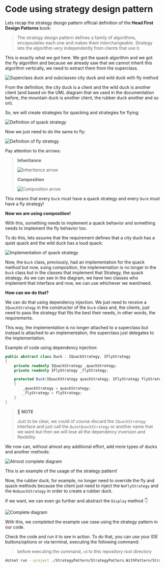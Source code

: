 # Code using strategy design pattern

Lets recap the strategy design pattern official definition of the **Head First Design Patterns** book:

> The strategy design pattern defines a family of algorithms, encapsulates each one and makes them interchangeable. Strategy lets the algorithm very independently from clients that use it.

This is exactly what we got here. We got the quack algorithm and we got the fly algorithm and because we already saw that we cannot inherit this algorithm vertically, we need to extract them from the superclass.

![Superclass duck and subclasses city duck and wild duck with fly method](../../.github/images/StrategyPattern/duck-superclass-subclasses-fly.png)

From the definition, the city duck is a client and the wild duck is another client (and based on the UML diagram that we used in the documentation before, the mountain duck is another client, the rubber duck another and so on).

So, we will create strategies for quacking and strategies for flying:

![Definition of quack strategy](../../.github/images/StrategyPattern/quack-strategy.png)

Now we just need to do the same to fly:

![Definition of fly strategy](../../.github/images/StrategyPattern/fly-strategy.png)

Pay attention to the arrows:

> **Inheritance**
> 
> ![Inheritance arrow](../../.github/images/StrategyPattern/inheritance-arrow.png)
> 
> **Composition**
> 
> ![Composition arrow](../../.github/images/StrategyPattern/composition-arrow.png)

This means that every `Duck` must have a quack strategy and every `Duck` must have a fly strategy!

**Now we are using composition!**

With this, something needs to implement a quack behavior and something needs to implement the fly behavior too.

To do this, lets assume that the requirement defines that a city duck has a quiet quack and the wild duck has a loud quack:

![Implementation of quack strategy](../../.github/images/StrategyPattern/quack-strategy-implementation.png)

Now, the `Duck` class, previously, had an implementation for the quack method but now, suing composition, the implementation is no longer in the `Duck` class but in the classes that implement that Strategy, the quack strategy. As we can see in the diagram, we have two classes who implement that interface and now, we can use whichever we want/need.

**How can we do that?**

We can do that using dependency injection. We just need to receive a `IQuackStrategy` in the constructor of the `Duck` class and, the clients, just need to pass the strategy that fits the best their needs, in other words, the requirements.

This way, the implementation is no longer attached to a superclass but instead is attached to an implementation, the superclass just delegates to the implementation.

Example of code using dependency injection:

```csharp
public abstract class Duck : IQuackStrategy, IFlyStrategy
{
    private readonly IQuackStrategy _quackStrategy;
    private readonly IFlyStrategy _flyStrategy;

    protected Duck(IQuackStrategy quackStrategy, IFlyStrategy flyStrategy)
    {
        _quackStrategy = quackStrategy;
        _flyStrategy = flyStrategy;
    }
}
```

> 📝 **NOTE**
> 
> Just to be clear, we could of course discard the `IQuackStrategy` interface and just call the `QuietQuackStrategy` or another name that we want but then we will lose all the dependency inversion and flexibility

We now can, without almost any additional effort, add more types of ducks and another methods:

![Almost complete diagram](../../.github/images/StrategyPattern/almost-complete-diagram.png)

This is an example of the usage of the strategy pattern!

Now, the rubber duck, for example, no longer need to override the fly and quack methods because the client just need to inject the `NoFlyStrategy` and the `NoQuackStrategy` in order to create a rubber duck.

If we want, we can even go further and abstract the `Display` method 👇

![Complete diagram](../../.github/images/StrategyPattern/complete-diagram.png)

With this, we completed the example use case using the strategy pattern in our code.

Check the code and run it to see in action. To do that, you can use your IDE buttons/options or via terminal, executing the following command:

> before executing the command, `cd` to this repository root directory

```bash
dotnet run --project ./StrategyPattern/StrategyPattern.WithPattern/StrategyPattern.WithPattern.csproj
```